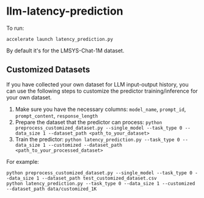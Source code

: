 # llm-latency-prediction

To run:
```
accelerate launch latency_prediction.py
```

By default it's for the LMSYS-Chat-1M dataset.

## Customized Datasets

If you have collected your own dataset for LLM input-output history, you can use the following steps to customize the predictor training/inference for your own dataset.

1. Make sure you have the necessary columns: `model_name`, `prompt_id`, `prompt_content`, `response_length`
2. Prepare the dataset that the predictor can process: `python preprocess_customized_dataset.py --single_model --task_type 0 --data_size 1 --dataset_path <path_to_your_dataset>`
3. Train the predictor: `python latency_prediction.py --task_type 0 --data_size 1 --customized --dataset_path <path_to_your_processed_dataset>`

For example:

```
python preprocess_customized_dataset.py --single_model --task_type 0 --data_size 1 --dataset_path test_customized_dataset.csv
python latency_prediction.py --task_type 0 --data_size 1 --customized --dataset_path data/customized_1K
```